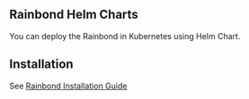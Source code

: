 ## Rainbond Helm Charts

You can deploy the Rainbond in Kubernetes using Helm Chart.

## Installation

See [Rainbond Installation Guide](https://www.rainbond.com/docs/installation/install-with-helm)
